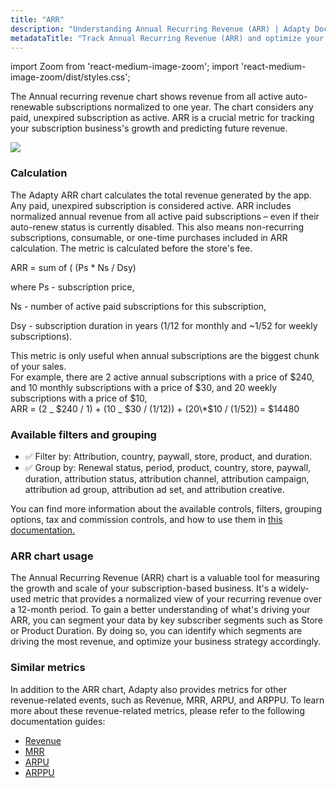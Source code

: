 ```yaml
---
title: "ARR"
description: "Understanding Annual Recurring Revenue (ARR) | Adapty Docs"
metadataTitle: "Track Annual Recurring Revenue (ARR) and optimize your subscription strategy."
---
```


import Zoom from 'react-medium-image-zoom';
import 'react-medium-image-zoom/dist/styles.css';

The Annual recurring revenue chart shows revenue from all active auto-renewable subscriptions normalized to one year.   The chart considers any paid, unexpired subscription as active. ARR is a crucial metric for tracking your subscription business's growth and predicting future revenue.


<Zoom>
  <img src={require('./img/eb3389b-small-CleanShot_2023-05-08_at_17.57.252x.webp').default}
  style={{
    border: '1px solid #727272', /* border width and color */
    width: '700px', /* image width */
    display: 'block', /* for alignment */
    margin: '0 auto' /* center alignment */
  }}
/>
</Zoom>





### Calculation

The Adapty ARR chart calculates the total revenue generated by the app. Any paid, unexpired subscription is considered active. ARR includes normalized annual revenue from all active paid subscriptions – even if their auto-renew status is currently disabled.  This also means non-recurring subscriptions, consumable, or one-time purchases included in ARR calculation. The metric is calculated before the store's fee.  

ARR = sum of ( (Ps \* Ns / Dsy)

where Ps - subscription price, 

Ns - number of active paid subscriptions for this subscription,

 Dsy - subscription duration in years (1/12 for monthly and ~1/52 for weekly subscriptions).

This metric is only useful when annual subscriptions are the biggest chunk of your sales.  
For example, there are 2 active annual subscriptions with a price of $240, and 10 monthly subscriptions with a price of $30, and 20 weekly subscriptions with a price of $10,  
ARR = (2 _ $240 / 1) + (10 _ $30 / (1/12)) + (20\*$10 / (1/52)) = $14480

### Available filters and grouping

- ✅ Filter by: Attribution, country, paywall, store, product, and duration. 
- ✅ Group by: Renewal status, period, product, country, store, paywall, duration, attribution status, attribution channel, attribution campaign, attribution ad group, attribution ad set, and attribution creative. 

You can find more information about the available controls, filters, grouping options, tax and commission controls, and how to use them in [this documentation.](controls-filters-grouping-compare-proceeds)

### ARR chart usage

The Annual Recurring Revenue (ARR) chart is a valuable tool for measuring the growth and scale of your subscription-based business. It's a widely-used metric that provides a normalized view of your recurring revenue over a 12-month period. To gain a better understanding of what's driving your ARR, you can segment your data by key subscriber segments such as Store or Product Duration. By doing so, you can identify which segments are driving the most revenue, and optimize your business strategy accordingly.

### Similar metrics

In addition to the ARR chart, Adapty also provides metrics for other revenue-related events, such as Revenue, MRR, ARPU, and ARPPU. To learn more about these revenue-related metrics, please refer to the following documentation guides:

- [Revenue](revenue)
- [MRR](mrr)
- [ARPU](arpu)
- [ARPPU](arppu)